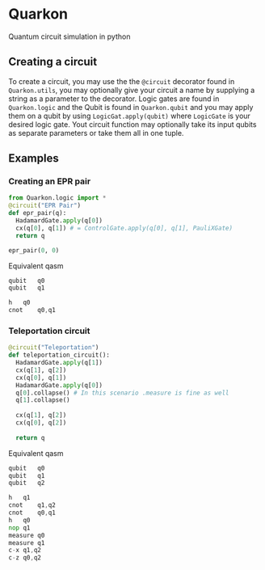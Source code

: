 # Quarkon
Quantum circuit simulation in python

## Creating a circuit
To create a circuit, you may use the the `@circuit` decorator found in `Quarkon.utils`, you may optionally give your circuit a name by supplying a string as a parameter to the decorator.
Logic gates are found in `Quarkon.logic` and the Qubit is found in `Quarkon.qubit` and you may apply them on a qubit by using `LogicGat.apply(qubit)` where `LogicGate` is your desired logic gate. Yout circuit function may optionally take its input qubits as separate parameters or take them all in one tuple.
## Examples
### Creating an EPR pair
```python
from Quarkon.logic import * 
@circuit("EPR Pair")
def epr_pair(q):
  HadamardGate.apply(q[0])
  cx(q[0], q[1]) # = ControlGate.apply(q[0], q[1], PauliXGate)
  return q

epr_pair(0, 0)
```
Equivalent qasm 
```asm
qubit 	q0
qubit 	q1

h	q0
cnot	q0,q1
```

### Teleportation circuit
```python
@circuit("Teleportation")
def teleportation_circuit():
  HadamardGate.apply(q[1])
  cx(q[1], q[2])
  cx(q[0], q[1])
  HadamardGate.apply(q[0])
  q[0].collapse() # In this scenario .measure is fine as well
  q[1].collapse()
  
  cx(q[1], q[2])
  cx(q[0], q[2])
  
  return q
```
Equivalent qasm
```asm
qubit 	q0
qubit 	q1
qubit 	q2

h	q1
cnot	q1,q2
cnot	q0,q1
h	q0
nop	q1
measure	q0	
measure	q1
c-x	q1,q2
c-z	q0,q2
```
